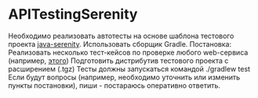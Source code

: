 # APITestingSerenity


Необходимо реализовать автотесты на основе шаблона тестового проекта [java-serenity](https://github.com/serenity-bdd/serenity-junit-starter). Использовать сборщик Gradle.
Постановка:
Реализовать несколько тест-кейсов по проверке любого web-сервиса (например, [этого](https://www.postman.com/postman/workspace/published-postman-templates/documentation/631643-f695cab7-6878-eb55-7943-ad88e1ccfd65?ctx=documentation))
Подготовить дистрибутив тестового проекта с расширением (.tgz)
Тесты должны запускаться командой ./gradlew test
Если будут вопросы (например, необходимо уточнить или изменить пункты постановки), пиши - постараюсь оперативно ответить.
 